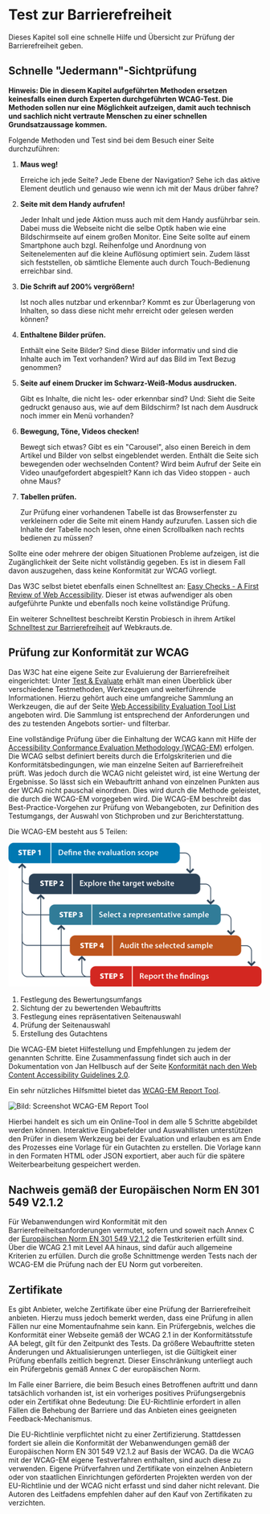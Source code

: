 
# Test zur Barrierefreiheit


Dieses Kapitel soll eine schnelle Hilfe und Übersicht zur Prüfung der Barrierefreiheit geben.


## Schnelle "Jedermann"-Sichtprüfung

**Hinweis: Die in diesem Kapitel aufgeführten Methoden ersetzen keinesfalls einen durch Experten durchgeführten WCAG-Test. Die Methoden sollen nur eine Möglichkeit aufzeigen, damit auch technisch und sachlich nicht vertraute Menschen zu einer schnellen Grundsatzaussage kommen.**


Folgende Methoden und Test sind bei dem Besuch einer Seite durchzuführen: 


1. **Maus weg!**

    Erreiche ich jede Seite? Jede Ebene der Navigation? Sehe ich das aktive Element deutlich und genauso wie wenn ich mit der Maus drüber fahre?

2. **Seite mit dem Handy aufrufen!**

    Jeder Inhalt und jede Aktion muss auch mit dem Handy ausführbar sein. Dabei muss die Webseite nicht die selbe Optik haben wie eine Bildschirmseite auf einem großen Monitor. Eine Seite sollte auf einem Smartphone auch bzgl. Reihenfolge und Anordnung von Seitenelementen auf die kleine Auflösung optimiert sein. Zudem lässt sich feststellen, ob sämtliche Elemente auch durch Touch-Bedienung erreichbar sind.
    
3. **Die Schrift auf 200% vergrößern!**

     Ist noch alles nutzbar und erkennbar? Kommt es zur Überlagerung von Inhalten, so dass diese nicht mehr erreicht oder gelesen werden können?
     
4.  **Enthaltene Bilder prüfen.**

    Enthält eine Seite Bilder? Sind diese Bilder informativ und sind die Inhalte auch im Text vorhanden? Wird auf das Bild im Text Bezug genommen?

5. **Seite auf einem Drucker im Schwarz-Weiß-Modus ausdrucken.**

    Gibt es Inhalte, die nicht les- oder erkennbar sind?
    Und: Sieht die Seite gedruckt genauso aus, wie auf dem Bildschirm? Ist nach dem Ausdruck noch immer ein Menü vorhanden?

6.  **Bewegung, Töne, Videos checken!**   
    
    Bewegt sich etwas? Gibt es ein "Carousel", also einen Bereich in dem Artikel und Bilder von selbst eingeblendet werden. Enthält die Seite sich bewegenden oder wechselnden Content?  Wird beim Aufruf der Seite ein Video unaufgefordert abgespielt? Kann ich das Video stoppen - auch ohne Maus?
    
7. **Tabellen prüfen.**

    Zur Prüfung einer vorhandenen Tabelle ist das Browserfenster zu verkleinern oder die Seite mit einem Handy aufzurufen. Lassen sich die Inhalte der Tabelle noch lesen, ohne einen Scrollbalken nach rechts bedienen zu müssen?


Sollte eine oder mehrere der obigen Situationen Probleme aufzeigen, ist die Zugänglichkeit der Seite nicht vollständig gegeben. Es ist in diesem Fall davon auszugehen, dass keine Konformität zur WCAG vorliegt.

Das W3C selbst bietet ebenfalls einen Schnelltest an: [Easy Checks - A First Review of Web Accessibility](https://www.w3.org/WAI/test-evaluate/preliminary/). Dieser ist etwas aufwendiger als oben aufgeführte Punkte und ebenfalls noch keine vollständige Prüfung. 

Ein weiterer Schnelltest beschreibt Kerstin Probiesch in ihrem Artikel [Schnelltest zur Barrierefreiheit](http://webkrauts.de/artikel/2011/schnelltest-zur-barrierefreiheit) auf Webkrauts.de.  




## Prüfung zur Konformität zur WCAG  

Das W3C hat eine eigene Seite zur Evaluierung der Barrierefreiheit eingerichtet: Unter [Test &amp; Evaluate](https://www.w3.org/WAI/test-evaluate/) erhält man einen Überblick über verschiedene Testmethoden, Werkzeugen und weiterführende Informationen. 
Hierzu gehört auch eine umfangreiche Sammlung an Werkzeugen, die auf der Seite  [Web Accessibility Evaluation Tool List](https://www.w3.org/WAI/ER/tools/) angeboten wird. Die Sammlung ist entsprechend der Anforderungen und des zu testenden Angebots sortier- und filterbar.   

Eine vollständige Prüfung über die Einhaltung der WCAG kann mit Hilfe der [Accessibility Conformance Evaluation Methodology (WCAG-EM)](https://www.w3.org/TR/WCAG-EM/) erfolgen. 
Die WCAG selbst definiert bereits durch die Erfolgskriterien und die Konformitätsbedingungen, wie man einzelne Seiten auf Barrierefreiheit prüft. Was jedoch durch die WCAG nicht geleistet wird, ist eine Wertung der Ergebnisse. So lässt sich ein Webauftritt anhand von einzelnen Punkten aus der WCAG nicht pauschal einordnen. 
Dies wird durch die Methode geleistet, die durch die WCAG-EM vorgegeben wird. Die WCAG-EM beschreibt das Best-Practice-Vorgehen zur Prüfung von Webangeboten, zur Definition des Testumgangs, der Auswahl von Stichproben und zur Berichterstattung.   

Die WCAG-EM besteht aus 5 Teilen:

![Bild: Schemagrafik zur Auswahl des Umfangs einer Evaluation](07-tests/wcag-em-process.png)

1. Festlegung des Bewertungsumfangs
2. Sichtung der zu bewertenden Webauftritts
3. Festlegung eines repräsentativen Seitenauswahl
4. Prüfung der Seitenauswahl
5. Erstellung des Gutachtens

Die WCAG-EM bietet Hilfestellung und Empfehlungen zu jedem der genannten Schritte.
Eine Zusammenfassung findet sich auch in der Dokumentation von Jan Hellbusch auf der Seite [Konformität nach den Web Content Accessibility Guidelines 2.0](https://www.barrierefreies-webdesign.de/wcag2/konformitaet/konformitaetsbewertung.html). 

Ein sehr nützliches Hilfsmittel bietet das [WCAG-EM Report Tool](https://www.w3.org/WAI/eval/report-tool/). 

![Bild: Screenshot WCAG-EM Report Tool](07-tests/wcag-em-tool.png)

Hierbei handelt es sich um ein Online-Tool in dem alle 5 Schritte abgebildet werden können. Interaktive Eingabefelder und Auswahllisten unterstützen den Prüfer in diesem Werkzeug bei der Evaluation und erlauben es am Ende des Prozesses eine Vorlage für ein Gutachten zu erstellen. Die Vorlage kann in den Formaten HTML oder JSON exportiert, aber auch für die spätere Weiterbearbeitung gespeichert werden.

## Nachweis gemäß der Europäischen Norm EN 301 549 V2.1.2

Für Webanwendungen wird Konformität mit den Barrierefreiheitsanforderungen vermutet, sofern und soweit nach Annex C der [Europäischen Norm EN 301 549 V2.1.2](https://www.etsi.org/deliver/etsi_en/301500_301599/301549/02.01.02_60/en_301549v020102p.pdf) die Testkriterien erfüllt sind. Über die WCAG 2.1 mit Level AA hinaus, sind dafür auch allgemeine Kriterien zu erfüllen. Durch die große Schnittmenge werden Tests nach der WCAG-EM die Prüfung nach der EU Norm gut vorbereiten.

## Zertifikate

Es gibt Anbieter, welche Zertifikate über eine Prüfung der Barrierefreiheit anbieten. Hierzu muss jedoch bemerkt werden, dass eine Prüfung in allen Fällen nur eine Momentaufnahme sein kann. Ein Prüfergebnis, welches die Konformität einer Webseite gemäß der WCAG 2.1 in der Konformitätsstufe AA belegt, gilt für den Zeitpunkt des Tests. Da größere Webauftritte steten Änderungen und Aktualisierungen unterliegen, ist die Gültigkeit einer Prüfung ebenfalls zeitlich begrenzt. Dieser Einschränkung unterliegt auch ein Prüfergebnis gemäß Annex C der europäischen Norm.

Im Falle einer Barriere, die beim Besuch eines Betroffenen auftritt und dann tatsächlich vorhanden ist, ist ein vorheriges positives Prüfungsergebnis oder ein Zertifikat ohne Bedeutung: Die EU-Richtlinie erfordert in allen Fällen die Behebung der Barriere und das Anbieten eines geeigneten Feedback-Mechanismus.

Die EU-Richtlinie verpflichtet nicht zu einer Zertifizierung. Stattdessen fordert sie allein die Konformität der Webanwendungen gemäß der Europäischen Norm EN 301 549 V2.1.2 auf Basis der WCAG. Da die WCAG mit der WCAG-EM eigene Testverfahren enthalten, sind auch diese zu verwenden. 
Eigene Prüfverfahren und Zertifikate von einzelnen Anbietern oder von staatlichen Einrichtungen geförderten Projekten werden von der EU-Richtlinie und der WCAG nicht erfasst und sind daher nicht relevant.
Die Autoren des Leitfadens empfehlen daher auf den Kauf von Zertifikaten zu verzichten.







